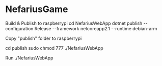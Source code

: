 # NefariusGame

Build & Publish to raspberrypi
cd NefariusWebApp
dotnet publish --configuration Release --framework netcoreapp2.1 --runtime debian-arm

Copy "publish" folder to raspberrypi

cd publish
sudo chmod 777 ./NefariusWebApp

Run
./NefariusWebApp
